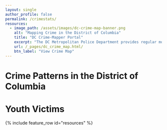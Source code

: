 ```yaml
---
layout: single
author_profile: false
permalink: /crimestats/
resources:
  - image_path: /assets/images/dc-crime-map-banner.png
    alt: "Mapping Crime in the District of Columbia"
    title: "DC Crime-Mapper Portal"
    excerpt: "The DC Metropolitan Police Department provides regular monthly updates of crimes reported in the district dating back to 2012. You can view crimes by category, ward and month using this tool."
    url: /_pages/dc_crime_map.html/
    btn_label: "View Crime Map"
---
```


# Crime Patterns in the District of Columbia



# Youth Victims

{% include feature_row id="resources" %}